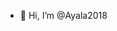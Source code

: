 - 👋 Hi, I’m @Ayala2018

<!---
Ayala2018/Ayala2018 is a ✨ special ✨ repository because its `README.md` (this file) appears on your GitHub profile.
You can click the Preview link to take a look at your changes.
--->
